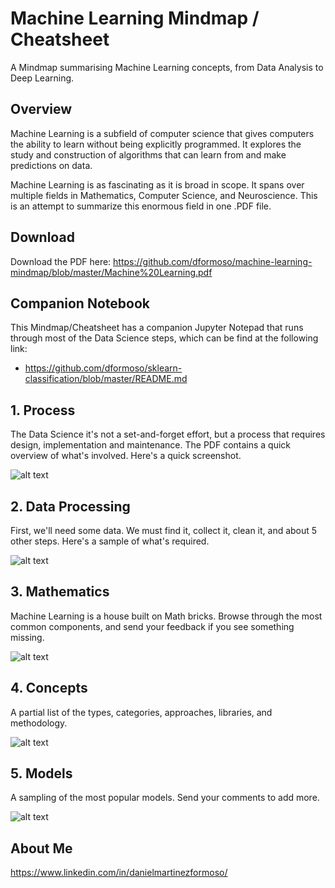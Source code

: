 # Machine Learning Mindmap / Cheatsheet
A Mindmap summarising Machine Learning concepts, from Data Analysis to Deep Learning.

## Overview
Machine Learning is a subfield of computer science that gives computers the ability to learn without being explicitly programmed. It explores the study and construction of algorithms that can learn from and make predictions on data.

Machine Learning is as fascinating as it is broad in scope. It spans over multiple fields in Mathematics, Computer Science, and Neuroscience. This is an attempt to summarize this enormous field in one .PDF file.

## Download
Download the PDF here: 
https://github.com/dformoso/machine-learning-mindmap/blob/master/Machine%20Learning.pdf

## Companion Notebook
This Mindmap/Cheatsheet has a companion Jupyter Notepad that runs through most of the Data Science steps, which can be find at the following link:
- https://github.com/dformoso/sklearn-classification/blob/master/README.md

## 1. Process
The Data Science it's not a set-and-forget effort, but a process that requires design, implementation and maintenance. The PDF contains a quick overview of what's involved. Here's a quick screenshot.

![alt text](https://github.com/dformoso/machine-learning-mindmap/blob/master/Process.png)

## 2. Data Processing
First, we'll need some data. We must find it, collect it, clean it, and about 5 other steps. Here's a sample of what's required.

![alt text](https://github.com/dformoso/machine-learning-mindmap/blob/master/Data%20Processing.png)

## 3. Mathematics
Machine Learning is a house built on Math bricks. Browse through the most common components, and send your feedback if you see something missing.

![alt text](https://github.com/dformoso/machine-learning-mindmap/blob/master/Mathematics.png)

## 4. Concepts
A partial list of the types, categories, approaches, libraries, and methodology.

![alt text](https://github.com/dformoso/machine-learning-mindmap/blob/master/Concepts.png)

## 5. Models
A sampling of the most popular models. Send your comments to add more.

![alt text](https://github.com/dformoso/machine-learning-mindmap/blob/master/Models.png)

## About Me
https://www.linkedin.com/in/danielmartinezformoso/
